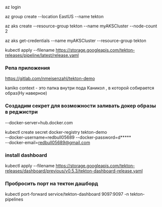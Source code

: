 az login

az group create --location EastUS --name tekton

az aks create --resource-group tekton --name myAKSCluster --node-count 2

az aks get-credentials --name myAKSCluster --resource-group tekton

<!-- kubectl apply -f https://storage.googleapis.com/tekton-releases/latest/release.yaml -->
kubectl apply --filename https://storage.googleapis.com/tekton-releases/pipeline/latest/release.yaml

### Репа приложения
https://gitlab.com/nmeisenzahl/tekton-demo

kaniko context - это папка внутри пода Каникол , в которой собирается образ(Ну наверное)


### Создадим секрет для возможности заливать докер образы в реджистри

--docker-server=hub.docker.com

kubectl create secret docker-registry tekton-demo  \
        --docker-username=redbull05689 --docker-password=d***** \
        --docker-email=redbull05689@gmail.com

### install dashboard
kubectl apply --filename https://storage.googleapis.com/tekton-releases/dashboard/previous/v0.5.3/tekton-dashboard-release.yaml

### Пробросить порт на тектон дашборд
 kubectl port-forward service/tekton-dashboard 9097:9097 -n tekton-pipelines
